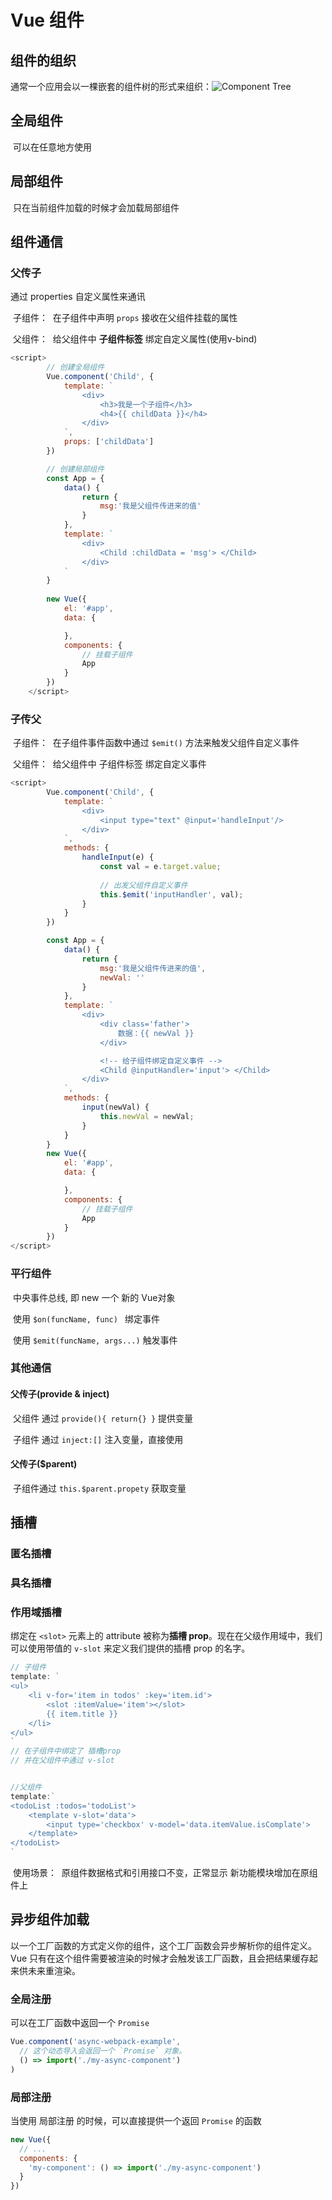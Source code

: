 # Vue 组件

## 组件的组织

通常一个应用会以一棵嵌套的组件树的形式来组织：![Component Tree](https://cn.vuejs.org/images/components.png)

## 全局组件

​	可以在任意地方使用

## 局部组件

​	只在当前组件加载的时候才会加载局部组件

## 组件通信

### 父传子

通过 properties 自定义属性来通讯

​	子组件：
​			在子组件中声明 `props` 接收在父组件挂载的属性

​	父组件：
​			给父组件中 **子组件标签** 绑定自定义属性(使用v-bind)

```javascript
<script>
    	// 创建全局组件
        Vue.component('Child', {
            template: `
                <div>
                    <h3>我是一个子组件</h3>
                    <h4>{{ childData }}</h4>
                </div>
            `,
            props: ['childData']
        })

		// 创建局部组件
        const App = {
            data() {
                return {
                    msg:'我是父组件传进来的值'
                }
            },
            template: `
                <div>
                    <Child :childData = 'msg'> </Child>
                </div>
            `
        }
        
        new Vue({
            el: '#app',
            data: {

            },
            components: {
                // 挂载子组件
                App
            }
        })
    </script>
```



### 子传父

​	子组件：
​			在子组件事件函数中通过 `$emit()` 方法来触发父组件自定义事件

​	父组件：
​			给父组件中 子组件标签 绑定自定义事件

```javascript
<script>
        Vue.component('Child', {
            template: `
                <div>
                    <input type="text" @input='handleInput'/>
                </div>
            `,
            methods: {
                handleInput(e) {
                    const val = e.target.value;
					
                    // 出发父组件自定义事件
                    this.$emit('inputHandler', val);
                }
            }
        })

        const App = {
            data() {
                return {
                    msg:'我是父组件传进来的值',
                    newVal: ''
                }
            },
            template: `
                <div>
                    <div class='father'>
                        数据：{{ newVal }}
                    </div>

					<!-- 给子组件绑定自定义事件 -->
                    <Child @inputHandler='input'> </Child>
                </div>
            `,
            methods: {
                input(newVal) {
                    this.newVal = newVal;
                }  
            }
        }
        new Vue({
            el: '#app',
            data: {

            },
            components: {
                // 挂载子组件
                App
            }
        })
</script>
```

### 平行组件

​	中央事件总线, 即 new 一个 新的 Vue对象

​	使用 `$on(funcName, func) ` 绑定事件

​	使用 `$emit(funcName, args...)`  触发事件

### 其他通信

#### 父传子(provide & inject)

​	父组件 通过 `provide(){ return{} }` 提供变量

​	子组件 通过 `inject:[]`  注入变量，直接使用

#### 父传子($parent)

​	子组件通过 `this.$parent.propety` 获取变量

## 插槽

### 匿名插槽

### 具名插槽

### 作用域插槽

绑定在 `<slot>` 元素上的 attribute 被称为**插槽 prop**。现在在父级作用域中，我们可以使用带值的 `v-slot` 来定义我们提供的插槽 prop 的名字。 	

```javascript
// 子组件
template: `
<ul>
	<li v-for='item in todos' :key='item.id'>
		<slot :itemValue='item'></slot>
		{{ item.title }}
	</li>
</ul>
`
// 在子组件中绑定了 插槽prop
// 并在父组件中通过 v-slot 


//父组件
template:`
<todoList :todos='todoList'>
	<template v-slot='data'>
		<input type='checkbox' v-model='data.itemValue.isComplate'>
	</template>
</todoList>
`
```

​	使用场景：
​			原组件数据格式和引用接口不变，正常显示
​			新功能模块增加在原组件上

## 异步组件加载

以一个工厂函数的方式定义你的组件，这个工厂函数会异步解析你的组件定义。Vue 只有在这个组件需要被渲染的时候才会触发该工厂函数，且会把结果缓存起来供未来重渲染。

### 全局注册

可以在工厂函数中返回一个 `Promise`

```javascript
Vue.component('async-webpack-example',
  // 这个动态导入会返回一个 `Promise` 对象。
  () => import('./my-async-component')
)
```



### 局部注册

当使用 局部注册 的时候，可以直接提供一个返回 `Promise` 的函数

```javascript
new Vue({
  // ...
  components: {
    'my-component': () => import('./my-async-component')
  }
})
```


